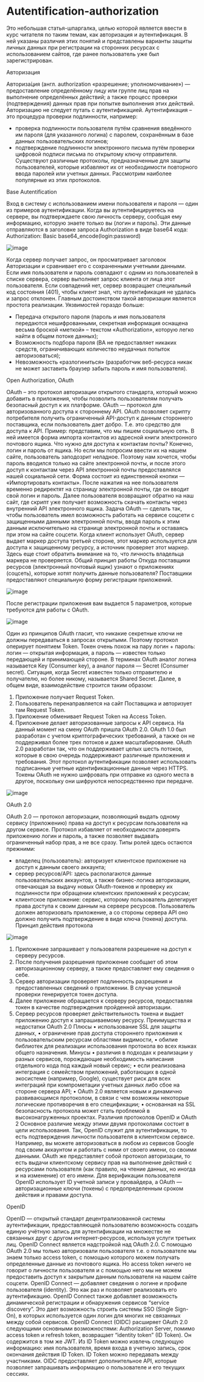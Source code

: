 # Autentification-authorization

Это небольшая статья-шпаргалка, целью которой является ввести в курс читателя по таким темам, как авторизация и аутентификация. В ней указаны различия этих понятий и представлены варианты защиты личных данных при регистрации на сторонних ресурсах с использованием сайтов, где ранее пользователь уже был зарегистрирован.

Авторизация

Авториза́ция (англ. authorization «разрешение; уполномочивание») — предоставление определённому лицу или группе лиц прав на выполнение определённых действий; а также процесс проверки (подтверждения) данных прав при попытке выполнения этих действий. 
Авторизацию не следует путать с аутентификацией.
Аутентификация – это процедура проверки подлинности, например:
- проверка подлинности пользователя путём сравнения введённого им пароля (для указанного логина) с паролем, сохранённым в базе данных пользовательских логинов;
- подтверждение подлинности электронного письма путём проверки цифровой подписи письма по открытому ключу отправителя.
Существуют различные протоколы, предназначенные для защиты пользователей, которые избавляют их от необходимости повторного ввода паролей или учетных данных. Рассмотрим наиболее популярные из этих протоколов.

Base Autentification

Вход в систему с использованием имени пользователя и пароля — один из примеров аутентификации. Когда вы аутентифицируетесь на сервере, вы подтверждаете свою личность серверу, сообщая ему информацию, которую знаете только вы (логин и пароль). Эти данные отправляются в заголовке запроса Authorization в виде base64 кода: 
Authorization: Basic base64_encode(login:password)

![image](https://github.com/MariyaKustova/Autentification-authorization/assets/58948550/1d8cd403-2b88-48c3-afcb-c8474017af29)

Когда сервер получает запрос, он просматривает заголовок Авторизации и сравнивает его с сохраненными учетными данными. Если имя пользователя и пароль совпадают с одним из пользователей в списке сервера, сервер выполняет запрос клиента от лица этот пользователя. Если совпадений нет, сервер возвращает специальный код состояния (401), чтобы клиент знал, что аутентификация не удалась и запрос отклонен.
Главным достоинством такой авторизации является простота реализации.
Уязвимостей гораздо больше:
- Передача открытого пароля (пароль и имя пользователя передаются нешифрованными, секретная информация оснащена весьма броской «меткой» – текстом «Authorization», которую легко найти в общем потоке данных);
- Возможность подбора пароля (BA не предоставляет никаких средств, ограничивающих количество неудачных попыток авторизоваться);
- Невозможность «разлогиниться» (разработчик веб-ресурса никак не может заставить браузер забыть пароль и имя пользователя).

Open Authorization, OAuth

OAuth – это протокол авторизации открытого стандарта, который можно добавить в приложения, чтобы позволить пользователям получать безопасный доступ к их платформе.
OAuth — протокол для авторизованного доступа к стороннему API. OAuth позволяет скрипту потребителя получить ограниченный API-доступ к данным стороннего поставщика, если пользователь дает добро. Т.е. это средство для доступа к API.
Пример: представим, что мы пишем социальную сеть. В ней имеется форма импорта контактов из адресной книги электронного почтового ящика. Что нужно для доступа к контактам почты? Конечно, логин и пароль от ящика. Но если мы попросим ввести их на нашем сайте, пользователь заподозрит неладное. Поэтому нам хочется, чтобы пароль вводился только на сайте электронной почты, и после этого доступ к контактам через API электронной почты предоставлялся нашей социальной сети.
Форма состоит из единственной кнопки — «Импортировать контакты». После нажатия на нее пользователя временно редиректят на страницу электронной почты, где он вводит свой логин и пароль. Далее пользователя возвращают обратно на наш сайт, где скрипт уже получает возможность скачать контакты через внутренний API электронного ящика.
Задача OAuth — сделать так, чтобы пользователь имел возможность работать на сервисе соцсети с защищенными данными электронной почты, вводя пароль к этим данным исключительно на странице электронной почты и оставаясь при этом на сайте соцсети.
Когда клиент использует OAuth, сервер выдает маркер доступа третьей стороне, этот маркер используется для доступа к защищенному ресурсу, а источник проверяет этот маркер. Здесь еще стоит обратить внимание на то, что личность владельца маркера не проверяется.
Общий принцип работы
Откуда поставщики ресурсов (электронный почтовый ящик) узнают о приложениях (соцсеть), которые хотят получить данные пользователя? Поставщики предоставляют специальную форму регистрации приложений.

![image](https://github.com/MariyaKustova/Autentification-authorization/assets/58948550/34c63002-1c41-4293-b851-cd7ad521647d) 

После регистрации приложения вам выдается 5 параметров, которые требуются для работы с OAuth.

![image](https://github.com/MariyaKustova/Autentification-authorization/assets/58948550/fe854586-36b2-47ce-a789-e701d8cf2211)

Один из принципов OAuth гласит, что никакие секретные ключи не должны передаваться в запросах открытыми. Поэтому протокол оперирует понятием Token. Токен очень похож на пару логин + пароль: логин — открытая информация, а пароль — известен только передающей и принимающей стороне. В терминах OAuth аналог логина называется Key (Consumer key), а аналог пароля — Secret (Consumer secret). Ситуация, когда Secret известен только отправителю и получателю, но более никому, называется Shared Secret.
Далее, в общем виде, взаимодействие строится таким образом:
1.	Приложение получает Request Token.
2.	Пользователь перенаправляется на сайт Поставщика и авторизует там Request Token.
3.	Приложение обменивает Request Token на Access Token.
4.	Приложение делает авторизованные запросы к API сервиса.
На данный момент на смену OAuth пришла OAuth 2.0. OAuth 1.0 был разработан с учетом криптографических требований, а также он не поддерживал более трех потоков и даже масштабирование. OAuth 2.0 разработан так, что он поддерживает целых шесть потоков, которые в свою очередь поддерживают различные приложения и требования. Этот протокол аутентификации позволяет использовать подписанные учетные идентификационные данные через HTTPS. Токены OAuth не нужно шифровать при отправке из одного места в другое, поскольку они шифруются непосредственно при передаче.

![image](https://github.com/MariyaKustova/Autentification-authorization/assets/58948550/b24c3983-9306-41ce-ae80-0f5c1ff97d4d)

OAuth 2.0

OAuth 2.0 — протокол авторизации, позволяющий выдать одному сервису (приложению) права на доступ к ресурсам пользователя на другом сервисе. Протокол избавляет от необходимости доверять приложению логин и пароль, а также позволяет выдавать ограниченный набор прав, а не все сразу.
Типы ролей здесь остаются прежними:
- владелец (пользователь): авторизует клиентское приложение на доступ к данным своего аккаунта;
- сервер ресурсов/API: здесь располагаются данные пользовательских аккаунтов, а также бизнес-логика авторизации, отвечающая за выдачу новых OAuth-токенов и проверку их подлинности при обращении клиентских приложений к ресурсам;
- клиентское приложение: сервис, которому пользователь делегирует права доступа к своим данным на сервере ресурсов. Пользователь должен авторизовать приложение, а со стороны сервера API оно должно получить подтверждение в виде ключа (токена) доступа.
Принцип действия протокола

![image](https://github.com/MariyaKustova/Autentification-authorization/assets/58948550/44c21bfb-f2ba-419e-bda6-5328dacc7152)

1.	Приложение запрашивает у пользователя разрешение на доступ к серверу ресурсов.
2.	После получения разрешения приложение сообщает об этом авторизационному серверу, а также предоставляет ему сведения о себе.
3.	Сервер авторизации проверяет подлинность разрешения и предоставленных сведений о приложении. В случае успешной проверки генерируется токен доступа.
4.	Далее приложение обращается к серверу ресурсов, предоставляя токен в качестве подтверждения пройденной авторизации.
5.	Сервер ресурсов проверяет действительность токена и выдает приложению доступ к запрашиваемому ресурсу.
Преимущества и недостатки OAuth 2.0
Плюсы
•	использование SSL для защиты данных,
•	ограничение прав доступа стороннего приложения к пользовательским ресурсам областями видимости,
•	обилие библиотек для реализации использования протокола во всех языках общего назначения.
Минусы
•	различия в подходах к реализации у разных сервисов, порождающие необходимость написания отдельного кода под каждый новый сервис;
•	если реализована интеграция с семейством приложений, работающих в одной экосистеме (например, Google), существует риск для всех интеграций при компрометации учетных данных либо сбое на стороне сервера API;
•	OAuth 2.0 является новым и динамично развивающимся протоколом, в связи с чем возможны некоторые логические противоречия в его спецификации;
•	основанная на SSL безопасность протокола может стать проблемой в высоконагруженных проектах.
Различия протоколов OpenID и OAuth 2
Основное различие между этими двумя протоколами состоит в цели использования. Так, OpenID служит для аутентификации, то есть подтверждения личности пользователя в клиентском сервисе. Например, вы можете авторизоваться в любом из сервисов Google под своим аккаунтом и работать с ними от своего имени, со своими данными. OAuth же представляет собой протокол авторизации, то есть выдачи клиентскому сервису прав на выполнение действий с ресурсами пользователя (как правило, на чтение данных, но иногда и на изменение) от его имени. 
Для верификации пользователя OpenID использует ID учетной записи у провайдера, а OAuth — авторизационные ключи (токены) с предопределенным сроком действия и правами доступа. 

OpenID

OpenID — открытый стандарт децентрализованной системы аутентификации, предоставляющей пользователю возможность создать единую учётную запись для аутентификации на множестве не связанных друг с другом интернет-ресурсов, используя услуги третьих лиц.
OpenID Connect является надстройкой над OAuth 2.0. C помощью OAuth 2.0 мы только авторизовали пользователя т.е. о пользователе мы знаем только access token, с помощью которого можем получать определенные данные из почтового ящика. Но access token ничего не говорит о личности пользователя и с помощью него мы не можем предоставить доступ к закрытым данным пользователя на нашем сайте соцсети. OpenID Connect — добавляет сведения о логине и профиле пользователя (identity). Это как раз и позволяет реализовать его аутентификацию.
OpenID Connect также добавляет возможность динамической регистрации и обнаружения сервисов “service discovery”. Это дает возможность строить системы SSO (Single Sign-On), в которых используется один логин для многих не связанных между собой сервисов.
OpenID Connect (OIDC) расширяет OAuth 2.0 следующими основными возможностями:
Authorization Server, помимо access token и refresh token, возвращает “identity token” (ID Token). Он содержится в том же JWT. Из ID Token можно извлечь следующую информацию: имя пользователя, время входа в учетную запись, срок окончания действия ID Token. ID Token можно передавать между участниками.
OIDC предоставляет дополнительное API, которые позволяет запрашивать информацию о пользователе и его текущих сессиях.
